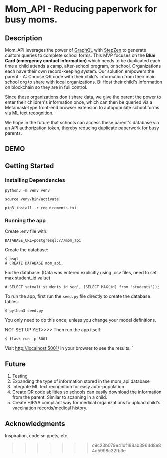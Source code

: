 # Mom_API - Reducing paperwork for busy moms.

## Description

Mom_API leverages the power of [GraphQL](https://graphql.org/) with [StepZen](https://stepzen.com/) to generate custom queries to complete school forms. This MVP focuses on the **Blue Card (emergency contact information)** which needs to be duplicated each time a child attends a camp, after-school program, or school. Organizations each have their own record-keeping system.  Our solution empowers the parent -
A: Choose QR code with their child's information from their main school org to share with local organizations.
B: Host their child's information on blockchain so they are in full control.

Since these organizations don't share data, we give the parent the power to enter their children's information once, which can then be queried via a Metamask-type front-end browser
extension to autopopulate school forms via [ML text recognition](https://developers.google.com/ml-kit/vision/text-recognition/).

We hope in the future that schools can access these parent's database via an API authorization token, thereby
reducing duplicate paperwork for busy parents.

## DEMO

## Getting Started

### Installing Dependencies

```
python3 -m venv venv
```
```
source venv/bin/activate
```
```
pip3 install -r requirements.txt
```

### Running the app

Create .env file with:
```
DATABASE_URL=postgresql:///mom_api
```

Create the database:
```
$ psql
# CREATE DATABASE mom_api;
```

Fix the database: (Data was entered explicitly using .csv files, need to set max student_id value)
```
# SELECT setval('students_id_seq', (SELECT MAX(id) from "students"));
```

To run the app, first run the `seed.py` file directly to create the database tables:

```
$ python3 seed.py
```

You only need to do this once, unless you change your model definitions.

NOT SET UP YET>>>> Then run the app itself:

```
$ flask run -p 5001
```

Visit [http://localhost:5001/](http://localhost:5001/) in your browser to see the results.
`
## Future
1. Testing
2. Expanding the type of information stored in the mom_api database
3. Integrate ML text recognition for easy auto-population
4. Create QR code abilities so schools can easily download the information from the parent.  Similar to scanning in a child.
5. Create HIPAA compliant way for medical organizations to upload child's vaccination records/medical history.

## Acknowledgments

Inspiration, code snippets, etc.

>>>>>>> c9c23b079e41df188ab3964d8e84d5998c32fb3e
